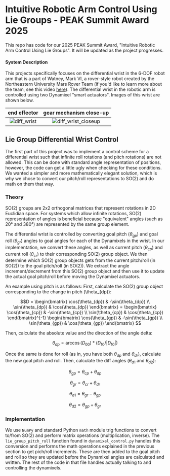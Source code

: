 # Intuitive Robotic Arm Control Using Lie Groups - PEAK Summit Award 2025
This repo has code for our 2025 PEAK Summit Award, "Intuitive Robotic Arm Control Using Lie Groups". It will be updated as the project progresses.

#### System Description
This projects specifically focuses on the differential wrist in the 6-DOF robot arm that is a part of Watney, Mark VI, a rover-style robot created by the Northeastern University Mars Rover Team (if you'd like to learn more about the team, see this video [here](https://www.youtube.com/watch?v=9GoSA4WFsdQ)). The differential wrist in the robotic arm is controlled using two Dynamixel "smart actuators". Images of this wrist are shown below.

end effector | gear mechanism close-up
:------------:|:-------------:|
![diff_wrist](https://github.com/user-attachments/assets/53604854-ed34-4363-9c90-5ffdaef01f83) | ![diff_wrist_closeup](https://github.com/user-attachments/assets/6d514f65-7d9a-4005-b486-da0540930cb8)



## Lie Group Differential Wrist Control
The first part of this project was to implement a control scheme for a differential wrist such that infinite roll rotations (and pitch rotations) are not allowed. This can be done with standard angle representation of positions, however, the code can get a little ugly when checking for these conditions. We wanted a simpler and more mathematically elegant solution, which is why we chose to convert our pitch/roll representations to SO(2) and do math on them that way.

### Theory
SO(2) groups are 2x2 orthogonal matrices that represent rotations in 2D Euclidian space. For systems which allow infinite rotations, SO(2) representation of angles is beneficial because "equivalent" angles (such as 20° and 380°) are represented by the same group element.

The differential wrist is controlled by converting goal pitch ($\theta_{gp}$) and goal roll ($\theta_{gr}$) angles to goal angles for each of the Dynamixels in the wrist. In our implementation, we convert these angles, as well as current pitch ($\theta_{cp}$) and current roll ($\theta_{cr}$) to their corresponding SO(2) group object. We then determine which SO(2) group objects gets from the current pitch/roll (in SO(2)) to the goal pitch/roll (in SO(2)). We extract the angle increment/decrement from this SO(2) group object and then use it to update the actual goal pitch/roll before moving the Dynamixel actuators. 

An example using pitch is as follows: 
First, calculate the SO(2) group object corresponding to the change in pitch (\theta_{dp}):
```math
D = \begin{bmatrix} \cos(\theta_{dp}) & -\sin(\theta_{dp}) 
\\ \sin(\theta_{dp}) & \cos(\theta_{dp}) \end{bmatrix} = 

\begin{bmatrix} \cos(\theta_{cp}) & -\sin(\theta_{cp}) 
\\ \sin(\theta_{cp}) & \cos(\theta_{cp}) \end{bmatrix}^{-1}
\begin{bmatrix} \cos(\theta_{gp}) & -\sin(\theta_{gp}) 
\\ \sin(\theta_{gp}) & \cos(\theta_{gp}) \end{bmatrix}

```

Then, calculate the absolute value and the direction of the angle delta:

```math
\theta_{dp} = \arccos(D_{00}) * (D_{10} / |D_{10}|)
```

Once the same is done for roll (as in, you have both $\theta_{dp}$ and $\theta_{dr}$), calculate the new goal pitch and roll. Then, calculate the diff angles ($\theta_{d1}$ and $\theta_{d2}$):

```math
\theta_{gp} = \theta_{cp} + \theta_{dp}
```

```math
\theta_{gr} = \theta_{cr} + \theta_{dr}
```
 
```math
\theta_{d1} = \theta_{gr} - \theta_{gp}
```

```math
\theta_{d2} = \theta_{gp} + \theta_{gr}
```

### Implementation
We use `NumPy` and standard Python `math` module trig functions to convert to/from SO(2) and perform matrix operations (multiplication, inverse). The `lie_group_pitch_roll` function found in `dynamixel_control.py` handles this conversion and performs the math operations explained in the previous section to get pich/roll increments. These are then added to the goal pitch and roll so they are updated before the Dynamixel angles are calculated and written. The rest of the code in that file handles actually talking to and controlling the dynamixels. 
